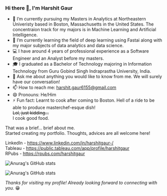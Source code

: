 ### Hi there 👋, I'm Harshit Gaur

- :school: I’m currently pursuing my Masters in Analytics at Northeastern Univeristy based in Boston, Massachusetts in the United States. The concentraion track for my majors is in Machine Learning and Artificial Intelligence.
- 🌱 I’m currently learning the field of deep learning using Fastai along with my major subjects of data analytics and data science.
- :computer: I have around 4 years of professional experience as a Software Engineer and an Analyst before my masters.
- :mortar_board: I graduated as a Bachelor of Technology majoring in Information Technology from Guru Gobind Singh Indraprastha University, India.
- 💬 Ask me about anything you would like to know from me. We will surely have our conversation!
- 📫 How to reach me: harshit.gaur6155@gmail.com
- 😄 Pronouns: He/Him
- ⚡ Fun fact: Learnt to cook after coming to Boston. Hell of a ride to be able to produce masterchef-esque dish! 
              </br>~~Lol, just kidding...~~ 
              </br>I cook good food. 

That was a brief... brief about me. </br>
Started creating my portfolio. Thoughts, advices are all welcome here!

LinkedIn - https://www.linkedin.com/in/harshitgaur-/ </br>
Tableau - https://public.tableau.com/app/profile/harshitgaur </br>
RPubs - https://rpubs.com/harshitgaur </br>

![Anurag's GitHub stats](https://github-readme-stats.vercel.app/api?username=harshitgaur6155&show_icons=true&theme=radical)

![Anurag's GitHub stats](https://github-readme-stats.vercel.app/api/top-langs/?username=harshitgaur6155)


*_Thanks for visiting my profile! Already looking forward to connecting with you._* :grin:
